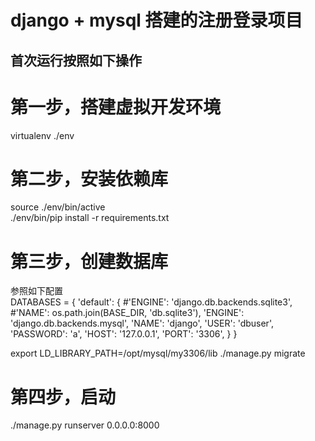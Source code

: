 django + mysql 搭建的注册登录项目
========
首次运行按照如下操作
--------
# 第一步，搭建虚拟开发环境<br>
virtualenv ./env<br>
# 第二步，安装依赖库<br>
source ./env/bin/active<br>
./env/bin/pip install -r requirements.txt<br>
# 第三步，创建数据库<br>
参照如下配置<br>
DATABASES = {
    'default': {
        #'ENGINE': 'django.db.backends.sqlite3',
        #'NAME': os.path.join(BASE_DIR, 'db.sqlite3'),
        'ENGINE': 'django.db.backends.mysql',
        'NAME': 'django',
        'USER': 'dbuser',
        'PASSWORD': 'a',
        'HOST': '127.0.0.1',
        'PORT': '3306',
    }
}

export LD_LIBRARY_PATH=/opt/mysql/my3306/lib
./manage.py migrate
# 第四步，启动<br>
./manage.py runserver 0.0.0.0:8000<br>
